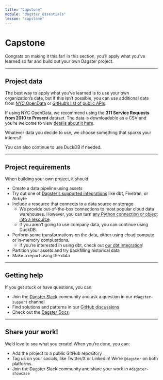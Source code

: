 ```yaml
---
title: "Capstone"
module: "dagster_essentials"
lesson: "capstone"
---
```


# Capstone

Congrats on making it this far! In this section, you’ll apply what you’ve learned so far and build out your own Dagster project.

---

## Project data

The best way to apply what you’ve learned is to use your own organization’s data, but if this isn’t possible, you can use additional data from [NYC OpenData](https://opendata.cityofnewyork.us/) or [GitHub’s list of public APIs](https://github.com/public-apis/public-apis).

If using NYC OpenData, we recommend using the **311 Service Requests from 2010 to Present** dataset. The data is downloadable as a CSV and you’re welcome to view [details about it here](https://data.cityofnewyork.us/Social-Services/311-Service-Requests-from-2010-to-Present/erm2-nwe9).

Whatever data you decide to use, we choose something that sparks your interest!

You can also continue to use DuckDB if needed.

---

## Project requirements

When building your own project, it should:

- Create a data pipeline using assets
- Try out one of [Dagster’s supported integrations](https://docs.dagster.io/integrations) like dbt, Fivetran, or Airbyte
- Include a resource that connects to a data source or storage
  - We provide out-of-the-box connections to most popular cloud data warehouses. However, you can turn [any Python connection or object into a resource](https://docs.dagster.io/concepts/resources#using-bare-python-objects-as-resources).
  - If you aren’t going to use company data, you can continue using DuckDB.
- Perform some transformations on the data, either using cloud compute or in-memory computations.
  - If you’re interested in using dbt, check out [our dbt integration](https://docs.dagster.io/integrations/dbt/reference#loading-dbt-models-from-a-dbt-project)!
- Partition your assets and try backfilling historical data
- Make a report using the data

---

## Getting help

If you get stuck or have questions, you can:

- Join the [Dagster Slack](https://dagster.io/community) community and ask a question in our `#dagster-support` channel
- Find solutions and patterns in our [GitHub discussions](https://github.com/dagster-io/dagster/discussions)
- Check out the [Dagster Docs](https://docs.dagster.io)

---

## Share your work!

We’d love to see what you create! When you’re done, you can:

- Add the project to a public GitHub repository
- Tag us on your socials, like Twitter/X or LinkedIn! We’re `@dagster` on both platforms.
- Join the Dagster Slack community and share your work in `#dagster-showcase`